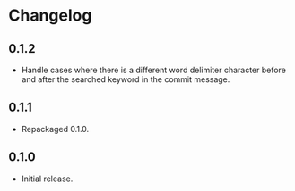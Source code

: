 # Changelog

## 0.1.2

* Handle cases where there is a different word delimiter character before and
  after the searched keyword in the commit message.

## 0.1.1

* Repackaged 0.1.0.

## 0.1.0

* Initial release.
